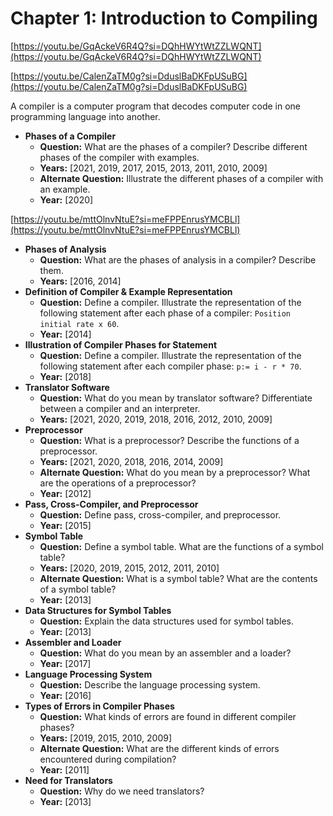 # Chapter 1: Introduction to Compiling

[https://youtu.be/GqAckeV6R4Q?si=DQhHWYtWtZZLWQNT](https://youtu.be/GqAckeV6R4Q?si=DQhHWYtWtZZLWQNT)

[https://youtu.be/CalenZaTM0g?si=DduslBaDKFpUSuBG](https://youtu.be/CalenZaTM0g?si=DduslBaDKFpUSuBG)

A compiler is a computer program that decodes computer code in one programming language into another. 

- **Phases of a Compiler**
    - **Question:** What are the phases of a compiler? Describe different phases of the compiler with examples.
    - **Years:** [2021, 2019, 2017, 2015, 2013, 2011, 2010, 2009]
    - **Alternate Question:** Illustrate the different phases of a compiler with an example.
    - **Year:** [2020]

[https://youtu.be/mttOlnvNtuE?si=meFPPEnrusYMCBLl](https://youtu.be/mttOlnvNtuE?si=meFPPEnrusYMCBLl)

- **Phases of Analysis**
    - **Question:** What are the phases of analysis in a compiler? Describe them.
    - **Years:** [2016, 2014]
- **Definition of Compiler & Example Representation**
    - **Question:** Define a compiler. Illustrate the representation of the following statement after each phase of a compiler: `Position initial rate x 60`.
    - **Year:** [2014]
- **Illustration of Compiler Phases for Statement**
    - **Question:** Define a compiler. Illustrate the representation of the following statement after each compiler phase: `p:= i - r * 70`.
    - **Year:** [2018]
- **Translator Software**
    - **Question:** What do you mean by translator software? Differentiate between a compiler and an interpreter.
    - **Years:** [2021, 2020, 2019, 2018, 2016, 2012, 2010, 2009]
- **Preprocessor**
    - **Question:** What is a preprocessor? Describe the functions of a preprocessor.
    - **Years:** [2021, 2020, 2018, 2016, 2014, 2009]
    - **Alternate Question:** What do you mean by a preprocessor? What are the operations of a preprocessor?
    - **Year:** [2012]
- **Pass, Cross-Compiler, and Preprocessor**
    - **Question:** Define pass, cross-compiler, and preprocessor.
    - **Year:** [2015]
- **Symbol Table**
    - **Question:** Define a symbol table. What are the functions of a symbol table?
    - **Years:** [2020, 2019, 2015, 2012, 2011, 2010]
    - **Alternate Question:** What is a symbol table? What are the contents of a symbol table?
    - **Year:** [2013]
- **Data Structures for Symbol Tables**
    - **Question:** Explain the data structures used for symbol tables.
    - **Year:** [2013]
- **Assembler and Loader**
    - **Question:** What do you mean by an assembler and a loader?
    - **Year:** [2017]
- **Language Processing System**
    - **Question:** Describe the language processing system.
    - **Year:** [2016]
- **Types of Errors in Compiler Phases**
    - **Question:** What kinds of errors are found in different compiler phases?
    - **Years:** [2019, 2015, 2010, 2009]
    - **Alternate Question:** What are the different kinds of errors encountered during compilation?
    - **Year:** [2011]
- **Need for Translators**
    - **Question:** Why do we need translators?
    - **Year:** [2013]